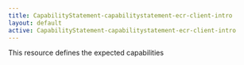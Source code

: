 ```yaml
---
title: CapabilityStatement-capabilitystatement-ecr-client-intro
layout: default
active: CapabilityStatement-capabilitystatement-ecr-client-intro
---
```


This resource defines the expected capabilities 